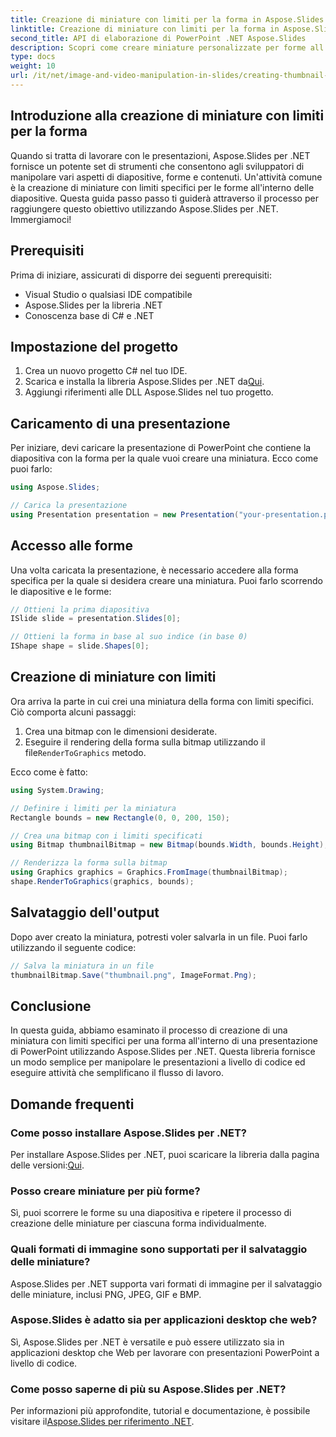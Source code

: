 ```yaml
---
title: Creazione di miniature con limiti per la forma in Aspose.Slides
linktitle: Creazione di miniature con limiti per la forma in Aspose.Slides
second_title: API di elaborazione di PowerPoint .NET Aspose.Slides
description: Scopri come creare miniature personalizzate per forme all'interno di presentazioni PowerPoint utilizzando Aspose.Slides per .NET. Questa guida passo passo fornisce esempi di codice sorgente e illustra il caricamento delle presentazioni, l'accesso alle forme, la definizione dei limiti delle miniature, il rendering, il salvataggio e altro ancora.
type: docs
weight: 10
url: /it/net/image-and-video-manipulation-in-slides/creating-thumbnail-bounds-shape/
---
```


## Introduzione alla creazione di miniature con limiti per la forma

Quando si tratta di lavorare con le presentazioni, Aspose.Slides per .NET fornisce un potente set di strumenti che consentono agli sviluppatori di manipolare vari aspetti di diapositive, forme e contenuti. Un'attività comune è la creazione di miniature con limiti specifici per le forme all'interno delle diapositive. Questa guida passo passo ti guiderà attraverso il processo per raggiungere questo obiettivo utilizzando Aspose.Slides per .NET. Immergiamoci!

## Prerequisiti

Prima di iniziare, assicurati di disporre dei seguenti prerequisiti:

- Visual Studio o qualsiasi IDE compatibile
- Aspose.Slides per la libreria .NET
- Conoscenza base di C# e .NET

## Impostazione del progetto

1. Crea un nuovo progetto C# nel tuo IDE.
2.  Scarica e installa la libreria Aspose.Slides per .NET da[Qui](https://releases.aspose.com/slides/net/).
3. Aggiungi riferimenti alle DLL Aspose.Slides nel tuo progetto.

## Caricamento di una presentazione

Per iniziare, devi caricare la presentazione di PowerPoint che contiene la diapositiva con la forma per la quale vuoi creare una miniatura. Ecco come puoi farlo:

```csharp
using Aspose.Slides;

// Carica la presentazione
using Presentation presentation = new Presentation("your-presentation.pptx");
```

## Accesso alle forme

Una volta caricata la presentazione, è necessario accedere alla forma specifica per la quale si desidera creare una miniatura. Puoi farlo scorrendo le diapositive e le forme:

```csharp
// Ottieni la prima diapositiva
ISlide slide = presentation.Slides[0];

// Ottieni la forma in base al suo indice (in base 0)
IShape shape = slide.Shapes[0];
```

## Creazione di miniature con limiti

Ora arriva la parte in cui crei una miniatura della forma con limiti specifici. Ciò comporta alcuni passaggi:

1. Crea una bitmap con le dimensioni desiderate.
2.  Eseguire il rendering della forma sulla bitmap utilizzando il file`RenderToGraphics` metodo.

Ecco come è fatto:

```csharp
using System.Drawing;

// Definire i limiti per la miniatura
Rectangle bounds = new Rectangle(0, 0, 200, 150);

// Crea una bitmap con i limiti specificati
using Bitmap thumbnailBitmap = new Bitmap(bounds.Width, bounds.Height);

// Renderizza la forma sulla bitmap
using Graphics graphics = Graphics.FromImage(thumbnailBitmap);
shape.RenderToGraphics(graphics, bounds);
```

## Salvataggio dell'output

Dopo aver creato la miniatura, potresti voler salvarla in un file. Puoi farlo utilizzando il seguente codice:

```csharp
// Salva la miniatura in un file
thumbnailBitmap.Save("thumbnail.png", ImageFormat.Png);
```

## Conclusione

In questa guida, abbiamo esaminato il processo di creazione di una miniatura con limiti specifici per una forma all'interno di una presentazione di PowerPoint utilizzando Aspose.Slides per .NET. Questa libreria fornisce un modo semplice per manipolare le presentazioni a livello di codice ed eseguire attività che semplificano il flusso di lavoro.

## Domande frequenti

### Come posso installare Aspose.Slides per .NET?

 Per installare Aspose.Slides per .NET, puoi scaricare la libreria dalla pagina delle versioni:[Qui](https://releases.aspose.com/slides/net/).

### Posso creare miniature per più forme?

Sì, puoi scorrere le forme su una diapositiva e ripetere il processo di creazione delle miniature per ciascuna forma individualmente.

### Quali formati di immagine sono supportati per il salvataggio delle miniature?

Aspose.Slides per .NET supporta vari formati di immagine per il salvataggio delle miniature, inclusi PNG, JPEG, GIF e BMP.

### Aspose.Slides è adatto sia per applicazioni desktop che web?

Sì, Aspose.Slides per .NET è versatile e può essere utilizzato sia in applicazioni desktop che Web per lavorare con presentazioni PowerPoint a livello di codice.

### Come posso saperne di più su Aspose.Slides per .NET?

Per informazioni più approfondite, tutorial e documentazione, è possibile visitare il[Aspose.Slides per riferimento .NET](https://reference.aspose.com/slides/net/).